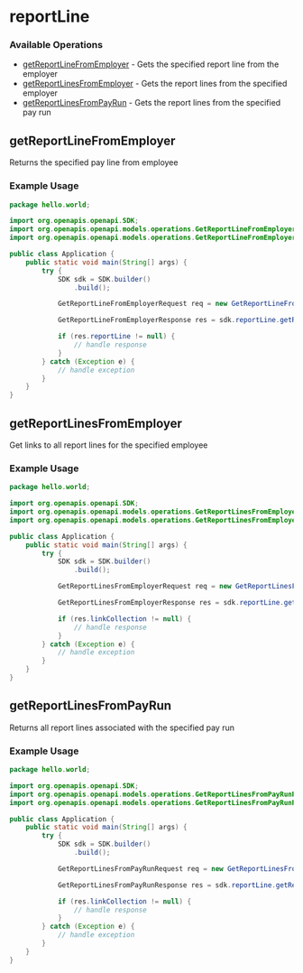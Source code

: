 # reportLine

### Available Operations

* [getReportLineFromEmployer](#getreportlinefromemployer) - Gets the specified report line from the employer
* [getReportLinesFromEmployer](#getreportlinesfromemployer) - Gets the report lines from the specified employer
* [getReportLinesFromPayRun](#getreportlinesfrompayrun) - Gets the report lines from the specified pay run

## getReportLineFromEmployer

Returns the specified pay line from employee

### Example Usage

```java
package hello.world;

import org.openapis.openapi.SDK;
import org.openapis.openapi.models.operations.GetReportLineFromEmployerRequest;
import org.openapis.openapi.models.operations.GetReportLineFromEmployerResponse;

public class Application {
    public static void main(String[] args) {
        try {
            SDK sdk = SDK.builder()
                .build();

            GetReportLineFromEmployerRequest req = new GetReportLineFromEmployerRequest("libero", "totam", "sequi", "aliquid");            

            GetReportLineFromEmployerResponse res = sdk.reportLine.getReportLineFromEmployer(req);

            if (res.reportLine != null) {
                // handle response
            }
        } catch (Exception e) {
            // handle exception
        }
    }
}
```

## getReportLinesFromEmployer

Get links to all report lines for the specified employee

### Example Usage

```java
package hello.world;

import org.openapis.openapi.SDK;
import org.openapis.openapi.models.operations.GetReportLinesFromEmployerRequest;
import org.openapis.openapi.models.operations.GetReportLinesFromEmployerResponse;

public class Application {
    public static void main(String[] args) {
        try {
            SDK sdk = SDK.builder()
                .build();

            GetReportLinesFromEmployerRequest req = new GetReportLinesFromEmployerRequest("ea", "impedit", "ducimus");            

            GetReportLinesFromEmployerResponse res = sdk.reportLine.getReportLinesFromEmployer(req);

            if (res.linkCollection != null) {
                // handle response
            }
        } catch (Exception e) {
            // handle exception
        }
    }
}
```

## getReportLinesFromPayRun

Returns all report lines associated with the specified pay run

### Example Usage

```java
package hello.world;

import org.openapis.openapi.SDK;
import org.openapis.openapi.models.operations.GetReportLinesFromPayRunRequest;
import org.openapis.openapi.models.operations.GetReportLinesFromPayRunResponse;

public class Application {
    public static void main(String[] args) {
        try {
            SDK sdk = SDK.builder()
                .build();

            GetReportLinesFromPayRunRequest req = new GetReportLinesFromPayRunRequest("odit", "velit", "reiciendis", "repellat", "nulla");            

            GetReportLinesFromPayRunResponse res = sdk.reportLine.getReportLinesFromPayRun(req);

            if (res.linkCollection != null) {
                // handle response
            }
        } catch (Exception e) {
            // handle exception
        }
    }
}
```
